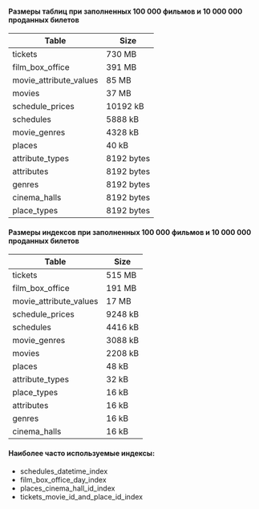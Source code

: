 #### Размеры таблиц при заполненных 100 000 фильмов и 10 000 000 проданных билетов
| Table                  | Size       |
|------------------------|------------|
| tickets                | 730 MB     |
| film_box_office        | 391 MB     |
| movie_attribute_values | 85 MB      |
| movies                 | 37 MB      |
| schedule_prices        | 10192 kB   |
| schedules              | 5888 kB    |
| movie_genres           | 4328 kB    |
| places                 | 40 kB      |
| attribute_types        | 8192 bytes |
| attributes             | 8192 bytes |
| genres                 | 8192 bytes |
| cinema_halls           | 8192 bytes |
| place_types            | 8192 bytes |

#### Размеры индексов при заполненных 100 000 фильмов и 10 000 000 проданных билетов
| Table                  | Size    |
|------------------------|---------|
| tickets                | 515 MB  |
| film_box_office        | 191 MB  |
| movie_attribute_values | 17 MB   |
| schedule_prices        | 9248 kB |
| schedules              | 4416 kB |
| movie_genres           | 3088 kB |
| movies                 | 2208 kB |
| places                 | 48 kB   |
| attribute_types        | 32 kB   |
| place_types            | 16 kB   |
| attributes             | 16 kB   |
| genres                 | 16 kB   |
| cinema_halls           | 16 kB   |

#### Наиболее часто используемые индексы:
- schedules_datetime_index
- film_box_office_day_index
- places_cinema_hall_id_index
- tickets_movie_id_and_place_id_index
